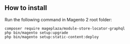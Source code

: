 ## How to install
Run the following command in Magento 2 root folder:

```
composer require mageplaza/module-store-locator-graphql
php bin/magento setup:upgrade
php bin/magento setup:static-content:deploy
```
